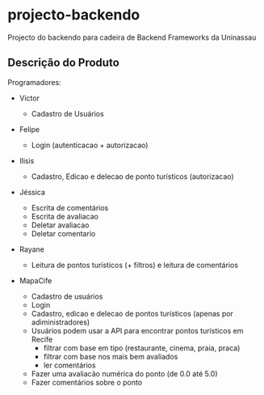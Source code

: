 # projecto-backendo

Projecto do backendo para cadeira de Backend Frameworks da Uninassau

## Descrição do Produto

Programadores:

- Victor
  - Cadastro de Usuários

- Felipe
  - Login (autenticacao + autorizacao)

- Ilisis
  - Cadastro, Edicao e delecao de ponto turísticos (autorizacao)

- Jéssica
  - Escrita de comentários
  - Escrita de avaliacao
  - Deletar avaliacao
  - Deletar comentario

- Rayane
  - Leitura de pontos turísticos (+ filtros) e leitura de comentários

- MapaCife
  - Cadastro de usuários
  - Login
  - Cadastro, edicao e delecao de pontos turísticos (apenas por adiministradores)
  - Usuários podem usar a API para encontrar pontos turísticos em Recife
    - filtrar com base em tipo (restaurante, cinema, praia, praca)
    - filtrar com base nos mais bem avaliados
    - ler comentários
  - Fazer uma avaliacão numérica do ponto (de 0.0 até 5.0)
  - Fazer comentários sobre o ponto
